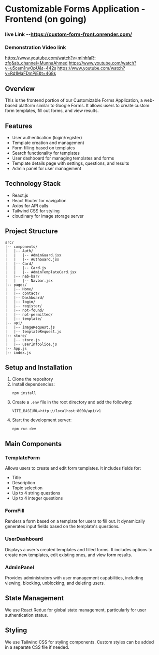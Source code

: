 # Customizable Forms Application - Frontend (on going)

### live Link --https://custom-form-front.onrender.com/

### Demonstration Video link
https://www.youtube.com/watch?v=mihhfaR-zfg&ab_channel=MunnaAhmed
https://www.youtube.com/watch?v=u5cem1nvOpU&t=442s
https://www.youtube.com/watch?v=Rd1MaFDmPjE&t=468s

## Overview

This is the frontend portion of our Customizable Forms Application, a web-based platform similar to Google Forms. It allows users to create custom form templates, fill out forms, and view results.

## Features

- User authentication (login/register)
- Template creation and management
- Form filling based on templates
- Search functionality for templates
- User dashboard for managing templates and forms
- Template details page with settings, questions, and results
- Admin panel for user management

## Technology Stack

- React.js
- React Router for navigation
- Axios for API calls
- Tailwind CSS for styling
- cloudinary for image storage server

## Project Structure

```
src/
|-- components/
|   |-- Auth/
|   |   |-- AdminGuard.jsx
|   |   |-- AuthGuard.jsx
|   |-- Card/
|   |   |-- Card.js
|   |   |-- AdminTemplateCard.jsx
|   |-- nab-bar/
|   |   |-- Navbar.jsx
|-- pages/
|   |-- Home/
|   |-- contact/
|   |-- Dashboard/
|   |-- login/
|   |-- register/
|   |-- not-found/
|   |-- not-permitted/
|   |-- template/
|-- api/
|   |-- imageRequest.js
|   |-- templateRequest.js
|-- store/
|   |-- store.js
|   |-- userInfoSlice.js
|-- App.js
|-- index.js
```

## Setup and Installation

1. Clone the repository
2. Install dependencies:
   ```
   npm install
   ```
3. Create a `.env` file in the root directory and add the following:
   ```
   VITE_BASEURL=http://localhost:8000/api/v1
   ```
4. Start the development server:
   ```
   npm run dev
   ```

## Main Components

### TemplateForm

Allows users to create and edit form templates. It includes fields for:

- Title
- Description
- Topic selection
- Up to 4 string questions
- Up to 4 integer questions

### FormFill

Renders a form based on a template for users to fill out. It dynamically generates input fields based on the template's questions.

### UserDashboard

Displays a user's created templates and filled forms. It includes options to create new templates, edit existing ones, and view form results.

### AdminPanel

Provides administrators with user management capabilities, including viewing, blocking, unblocking, and deleting users.

## State Management

We use React Redux for global state management, particularly for user authentication status.

## Styling

We use Tailwind CSS for styling components. Custom styles can be added in a separate CSS file if needed.

